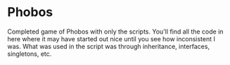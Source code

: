 # Phobos

Completed game of Phobos with only the scripts. You'll find all the code in here where it may have started out nice until you see how inconsistent I was. What was used in the script was through
inheritance, interfaces, singletons, etc. 
